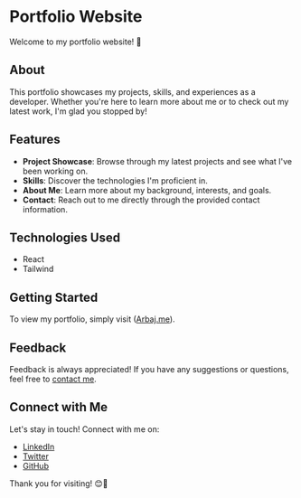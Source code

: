 # Portfolio Website

Welcome to my portfolio website! 🚀

## About

This portfolio showcases my projects, skills, and experiences as a developer. Whether you're here to learn more about me or to check out my latest work, I'm glad you stopped by!

## Features

- **Project Showcase**: Browse through my latest projects and see what I've been working on.
- **Skills**: Discover the technologies I'm proficient in.
- **About Me**: Learn more about my background, interests, and goals.
- **Contact**: Reach out to me directly through the provided contact information.

## Technologies Used

- React
- Tailwind

## Getting Started

To view my portfolio, simply visit ([Arbaj.me](http://arbaj.me/)).

## Feedback

Feedback is always appreciated! If you have any suggestions or questions, feel free to [contact me](mailto:arbaj.mt@gmail.com).

## Connect with Me

Let's stay in touch! Connect with me on:
- [LinkedIn](https://www.linkedin.com/in/arbaj-ansari-iitr)
- [Twitter](https://twitter.com/arbaj_dev)
- [GitHub](https://github.com/ArbajAnsari19)

Thank you for visiting! 😊🌟
